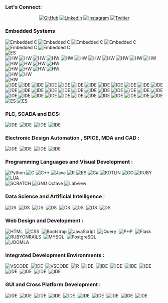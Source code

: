  
### Let's Connect:
<p align="center">
	<a href="https://github.com/sarincr"><img src="https://img.icons8.com/bubbles/50/000000/github.png" alt="GitHub"/></a>
	<a href="https://www.linkedin.com/in/sarincr/"><img src="https://img.icons8.com/bubbles/50/000000/linkedin.png" alt="LinkedIn"/></a>
	<a href="https://www.instagram.com/sarinscr/"><img src="https://img.icons8.com/bubbles/50/000000/instagram.png" alt="Instagram"/></a>
	<a href="https://twitter.com/sarincr"><img src="https://img.icons8.com/bubbles/50/000000/twitter.png" alt="Twitter"/></a>
</p>

### Embedded Systems
![Embedded C](https://img.shields.io/badge/ESPL-Embedded%20C%2FC%2B%2B-critical) 
![Embedded C](https://img.shields.io/badge/ESPL-Python-critical) 
![Embedded C](https://img.shields.io/badge/ESPL-LUA-critical) 
![Embedded C](https://img.shields.io/badge/ESPL-GO-critical) 
![Embedded C](https://img.shields.io/badge/ESPL-RUBY-critical) 
![Embedded C](https://img.shields.io/badge/ESPL-JS-critical)\
![ES](https://img.shields.io/badge/-Arduino-00979D?style=flat-square&logo=Arduino&logoColor=white)  
![HW](https://img.shields.io/badge/80xx-AT89C51-9cf)
![HW](https://img.shields.io/badge/PIC-16F877A-brightgreen) 
![HW](https://img.shields.io/badge/PIC-PIC18F4580-brightgreen) 
![HW](https://img.shields.io/badge/AVR-ATMEGA128-yellowgreen)
![HW](https://img.shields.io/badge/AVR-ATMEGA328-yellowgreen) 
![HW](https://img.shields.io/badge/TI%20MSP-MSP430G2553-blue) 
![HW](https://img.shields.io/badge/ARM7-LPC2148-blue)
![HW](https://img.shields.io/badge/Cortex--M0-FRDM--KL25Z-orange) 
![HW](https://img.shields.io/badge/TI%20TIVA%20C-TM4C123GXL-blueviolet) 
![HW](https://img.shields.io/badge/TI%20HERCULES-TMS570LS12-blueviolet) 
![HW](https://img.shields.io/badge/TI%20STELLARIS-LM4F120%20-blueviolet)
![HW](https://img.shields.io/badge/Cortex--M3-STM32F100RB-blueviolet) 
![HW](https://img.shields.io/badge/Cortex--M3-%20LPC1311%2F13%2F42%2F43-blueviolet)
![HW](https://img.shields.io/badge/Cortex--M4-%20STM32F446RE-blueviolet) 
![HW](https://img.shields.io/badge/Cortex--M4-Atmel%20SAM4E-blueviolet) \
![HW](https://img.shields.io/badge/WIFI-ESP8266-yellow)
![HW](https://img.shields.io/badge/WIFI-LUA%20BOARD-yellow) 
![HW](https://img.shields.io/badge/WIFI-WEMOS%20D1-yellow) 
![HW](https://img.shields.io/badge/ESP32%20-LOLIN%2032-yellow)\
![HW](https://img.shields.io/badge/SBC-Raspberry%20PI-critical)
![HW](https://img.shields.io/badge/SBC-ORANGE%20PI-critical)\
![HW](https://img.shields.io/badge/Cypress-PSOC4-important)\
![IDE](https://img.shields.io/badge/IDE-Arduino-informational)
![IDE](https://img.shields.io/badge/IDE-Atmel%20Studio-informational)
![IDE](https://img.shields.io/badge/IDE-Coocox%20CoIDE-informational)
![IDE](https://img.shields.io/badge/IDE-MPLAB%20--%20CCS-informational)
![IDE](https://img.shields.io/badge/IDE-MPLAB%20--%20XC8-informational)
![IDE](https://img.shields.io/badge/IDE-MPLAB%20--%20HI--TECH%20C-informational)
![IDE](https://img.shields.io/badge/IDE-MIKROC-informational)
![IDE](https://img.shields.io/badge/IDE-STM32%20AC6-informational)
![IDE](https://img.shields.io/badge/IDE-ATOLLIC%20TRUESTUDIO-informational)
![IDE](https://img.shields.io/badge/IDE-STM32CUBE-informational)
![IDE](https://img.shields.io/badge/IDE-LPCXPRESSO-informational)
![IDE](https://img.shields.io/badge/IDE-MCUXPRESSO-informational)
![IDE](https://img.shields.io/badge/IDE-ESPLORERSO-informational)
![IDE](https://img.shields.io/badge/IDE-FREESCALE%20CODEWARRIOR-informational)
![IDE](https://img.shields.io/badge/IDE-FREESCALE%20KINETIS%20DESIGN%20STUDIO-informational)
![IDE](https://img.shields.io/badge/IDE-ROWLEY%20CROSSWORKS-informational)
![IDE](https://img.shields.io/badge/IDE-KEIL-informational)
![IDE](https://img.shields.io/badge/IDE-IAR-informational)
![IDE](https://img.shields.io/badge/IDE-mBED-informational)
![IDE](https://img.shields.io/badge/IDE-AVR%20CODEVISION-informational)
![IDE](https://img.shields.io/badge/IDE-CROSSWARE%20DEVELOPMENT%20STUDIO-informational)
![IDE](https://img.shields.io/badge/IDE-ECLIPSE-informational)
![IDE](https://img.shields.io/badge/IDE-ARM%20GCC-informational)
![IDE](https://img.shields.io/badge/IDE-SEGGER%20ES-informational)
![IDE](https://img.shields.io/badge/IDE-Code%3A%3ABlocks%20-informational)
![IDE](https://img.shields.io/badge/IDE-ENERGIA-informational)
![IDE](https://img.shields.io/badge/IDE-CODE%20COMPOSER%20STUDIO-informational)
![IDE](https://img.shields.io/badge/IDE-MICROCONTROLLER%20STUDIO-informational)
![IDE](https://img.shields.io/badge/IDE-VISUAL%20MICRO-informational)
![IDE](https://img.shields.io/badge/IDE-XOD-informational)
![IDE](https://img.shields.io/badge/IDE-VISUINO-informational)
![IDE](https://img.shields.io/badge/IDE-VISUALINO-informational)
![IDE](https://img.shields.io/badge/IDE-SCRATCH-informational)
![IDE](https://img.shields.io/badge/IDE-BLOCKLY-informational)
![IDE](https://img.shields.io/badge/IDE-BLOCKLINO-informational)
![IDE](https://img.shields.io/badge/IDE-BlocklyDuino-informational)\
![ES](https://img.shields.io/badge/node-red-%238F0000.svg?&style=flat-square&logo=node-red&logoColor=white) 
![ES](https://img.shields.io/badge/xilinx-%23E01F27.svg?&style=flat-square&logo=xilinx&logoColor=white)  

### PLC, SCADA and DCS: <br />
![IDE](https://img.shields.io/badge/PLC-DELTA%20DVP--SX-critical)&nbsp;
![IDE](https://img.shields.io/badge/PLC-Zelio%20Logic%20LG-critical)&nbsp;
![IDE](https://img.shields.io/badge/PLC-Zelio%20Logic%20FBD-critical)&nbsp;
![IDE](https://img.shields.io/badge/PLC-OpenPLC%20Editor-critical)&nbsp;

### Electronic Design Automation , SPICE, MDA and CAD : <br />
![IDE](https://img.shields.io/badge/EDA-NI%20Multisim-blueviolet)&nbsp;
![IDE](https://img.shields.io/badge/EDA-Tinkercad-blueviolet)&nbsp;
![IDE](https://img.shields.io/badge/EDA-Proteus%20Design%20Suite-blueviolet)&nbsp;
![IDE](https://img.shields.io/badge/CAD-OpenSCAD-navy)&nbsp;

### Programming Languages and Visual Development : <br />
![Python](https://img.shields.io/badge/Python-3776AB?style=flat-square&logo=python&logoColor=whi)
![C](https://img.shields.io/badge/C-00599C?style=flat-square&logo=c&logoColor=white)
![C++](https://img.shields.io/badge/C%2B%2B-00599C?style=flat-square&logo=c%2B%2B&logoColor=white)
![Java](https://img.shields.io/badge/Java-ED8B00?style=flat-square&logo=java&logoColor=white)
![R](https://img.shields.io/badge/R-276DC3?style=flat-square&logo=r&logoColor=white)
![ES](https://img.shields.io/badge/julia-%23026AA7.svg?style=flat-square&logo=julia&logoColor=white) 
![C#](https://img.shields.io/badge/C%23-239120?style=flat-square&logo=c-sharp&logoColor=white)
![KOTLIN](https://img.shields.io/badge/Kotlin-0095D5?&style=flat-square&logo=kotlin&logoColor=white)
![GO](https://img.shields.io/badge/Go-00ADD8?style=flat-square&logo=go&logoColor=white)
![RUBY](https://img.shields.io/badge/Ruby-CC342D?style=flat-square&logo=ruby&logoColor=white)
![LUA](https://img.shields.io/badge/Lua-2C2D72?style=flat-square&logo=lua&logoColor=white)\
![SCRATCH](https://img.shields.io/badge/scratch-%234D97FF.svg?&style=flat-square&logo=scratch&logoColor=white)
![GNU Octave](https://img.shields.io/badge/octave-%230790C0.svg?&style=flat-square&logo=octave&logoColor=white)
![Labview](https://img.shields.io/badge/labview-%23FFDB00.svg?&style=flat-square&logo=labview&logoColor=white)
### Data Science and Artificial Intelligence : <br />
![DS](https://img.shields.io/badge/numpy-%23013243.svg?style=flat-square&logo=numpy&logoColor=white)&nbsp;
![DS](https://img.shields.io/badge/scipy-%23150458.svg?style=flat-square&logo=scipy&logoColor=white)&nbsp;
![DS](https://img.shields.io/badge/scikit-learn-%23150458.svg?style=flat-square&logo=scikit-learn&logoColor=white)&nbsp;
![DS](https://img.shields.io/badge/pandas-%23150458.svg?style=flat-square&logo=pandas&logoColor=white)&nbsp;
![DS](https://img.shields.io/badge/TensorFlow-%23FF6F00.svg?style=flat-square&logo=TensorFlow&logoColor=white)&nbsp;
![DS](https://img.shields.io/badge/Keras-%23D00000.svg?style=flat-square&logo=Keras&logoColor)&nbsp;
![DS](https://img.shields.io/badge/plotly-%23150458.svg?style=flat-square&logo=plotly&logoColor=white)&nbsp;
![DS](https://img.shields.io/badge/pytorch-%23EE4C2C.svg?style=flat-square&logo=pytorch&logoColor=white)&nbsp;
### Web Design and Development : <br />
![HTML]( 	https://img.shields.io/badge/HTML-239120?style=flat-square&logo=html5&logoColor=white)&nbsp;
![CSS](https://img.shields.io/badge/CSS-239120?&style=flat-square&logo=css3&logoColor=white6)&nbsp;
![Bootstrap](https://img.shields.io/badge/Bootstrap-563D7C?style=flat-square&logo=bootstrap&logoColor=white)
![JavaScript](https://img.shields.io/badge/JavaScript-F7DF1E?style=flat-square&logo=javascript&logoColor=black)&nbsp;
![jQuery](https://img.shields.io/badge/jQuery-0769AD?style=flat-square&logo=jquery&logoColor=white)&nbsp;
![PHP](https://img.shields.io/badge/PHP-777BB4?style=flat-square&logo=php&logoColor=white)&nbsp;
![Flask](https://img.shields.io/badge/Flask-000000?style=flat-square&logo=flask&logoColor=white)&nbsp;
![RUBYONRAILS](https://img.shields.io/badge/Ruby_on_Rails-CC0000?style=flat-square&logo=ruby-on-rails&logoColor=white)&nbsp;
![MYSQL](https://img.shields.io/badge/MySQL-00000F?style=flat-square&logo=mysql&logoColor=white)&nbsp;
![PostgreSQL](https://img.shields.io/badge/PostgreSQL-316192?style=flat-square&logo=postgresql&logoColor=white)&nbsp;\
![JOOMLA](https://img.shields.io/badge/joomla-%235091CD.svg?style=flat-square&logo=joomla&logoColor=white)&nbsp;
### Integrated Development Environments : <br />
![VSCODE](https://img.shields.io/badge/eclipse%20ide-%232C2255.svg?style=flat-square&logo=eclipseide&logoColor=white)&nbsp;
![IDE](https://img.shields.io/badge/Jupyter-%23F37626.svg?style=flat-square&logo=Jupyter&logoColor=white)&nbsp;
![VSCODE](https://img.shields.io/badge/VisualStudioCode-0078d7.svg?style=flat-square&logo=visual-studio-code&logoColor=white)&nbsp;
![R](https://img.shields.io/badge/rstudio-%2375AADB.svg?style=flat-square&logo=rstudio&&logoColor=white)&nbsp;
![IDE](https://img.shields.io/badge/spyderide-143?style=flat-square&logo=spyderide&logoColor=black&color=black&labelColor=green)&nbsp;
![IDE](https://img.shields.io/badge/pycharm-143?style=flat-square&logo=pycharm&logoColor=black&color=black&labelColor=green)&nbsp;
![IDE](https://img.shields.io/badge/VisualStudio-5C2D91.svg?style=flat-square&logo=visual-studio&logoColor=white)&nbsp;
![IDE](https://img.shields.io/badge/IntelliJIDEA-000000.svg?style=flat-square&logo=intellij-idea&logoColor=white)&nbsp;
![IDE](https://img.shields.io/badge/sublime_text-%23575757.svg?style=flat-square&logo=sublime-text&logoColor=important)&nbsp;
![IDE](https://img.shields.io/badge/Atom-%2366595C.svg?style=flat-square&logo=atom&logoColor=white)&nbsp;
![IDE](https://img.shields.io/badge/gnu%20emacs-%237F5AB6.svg?style=flat-square&logo=emacs&logoColor=white)&nbsp;
![IDE](https://img.shields.io/badge/vim-%23019733.svg?&style=flat-square&logo=vim&logoColor=white)&nbsp;
![IDE](https://img.shields.io/badge/notepad++-%2390E59A.svg?&style=flat-square&logo=notepad&logoColor=white)&nbsp;
### GUI and Cross Platform Development : <br />
![IDE](https://img.shields.io/badge/qt-%237F5AB6.svg?&style=flat-square&logo=QT&logoColor=white)&nbsp;
![IDE](https://img.shields.io/badge/OpenGL-%237F5AB6.svg?&style=flat-square&logo=opengl&logoColor=white)&nbsp;
![IDE](https://img.shields.io/badge/GTK-%237F5AB6.svg?&style=flat-square&logo=gtk&logoColor=white)&nbsp;
![IDE](https://img.shields.io/badge/Tkinter-%237F5AB6.svg?&style=flat-square&logo=Tkinter&logoColor=white)&nbsp;
![IDE](https://img.shields.io/badge/wxWidgets-%237F5AB6.svg?&style=flat-square&logo=wxwidgets&logoColor=white)&nbsp;
![IDE](https://img.shields.io/badge/FLTK-%237F5AB6.svg?&style=flat-square&logo=wxwidgets&logoColor=white)&nbsp;
![IDE](https://img.shields.io/badge/Kivy-%237F5AB6.svg?&style=flat-square&logo=kivy&logoColor=white)&nbsp;
![IDE](https://img.shields.io/badge/GObject-%237F5AB6.svg?&style=flat-square&logo=gobject&logoColor=white)&nbsp;
![IDE](https://img.shields.io/badge/SFML-%237F5AB6.svg?&style=flat-square&logo=sfml&logoColor=white)&nbsp;
![IDE](https://img.shields.io/badge/PySimpleGUI-%237F5AB6.svg?&style=flat-square&logo=pysimplegui&logoColor=white)&nbsp;
